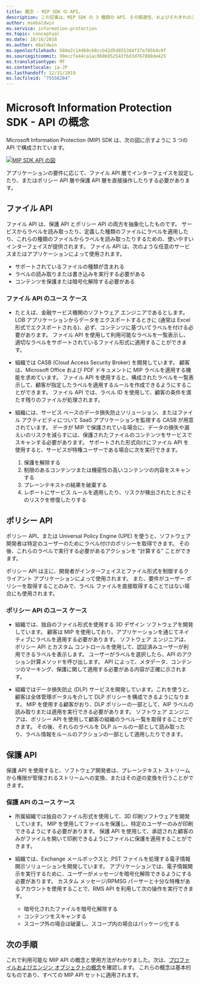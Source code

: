 ```yaml
---
title: 概念 - MIP SDK の API。
description: この記事は、MIP SDK の 3 種類の API、その関連性、およびそれぞれのユースケースを理解するのに役立ちます。
author: msmbaldwin
ms.service: information-protection
ms.topic: conceptual
ms.date: 10/16/2018
ms.author: mbaldwin
ms.openlocfilehash: 580e2c14d60c60ccb42d5d8553d4f37a705b4c0f
ms.sourcegitcommit: 99eccfe44ca1ac0606952543f6d3d767088de425
ms.translationtype: MT
ms.contentlocale: ja-JP
ms.lasthandoff: 12/31/2019
ms.locfileid: "75556284"
---
```

# <a name="microsoft-information-protection-sdk---api-concepts"></a>Microsoft Information Protection SDK - API の概念

Microsoft Information Protection (MIP) SDK は、次の図に示すように 3 つの API で構成されています。

[![MIP SDK API の図](media/concept-apis-use-cases/mip-sdk-components.png)](media/concept-apis-use-cases/mip-sdk-components.png#lightbox)

アプリケーションの要件に応じて、ファイル API 層でインターフェイスを設定したり、またはポリシー API 層や保護 API 層を直接操作したりする必要があります。

## <a name="file-api"></a>ファイル API

ファイル API は、保護 API とポリシー API の両方を抽象化したものです。 サービスからラベルを読み取ったり、定義した種類のファイルにラベルを適用したり、これらの種類のファイルからラベルを読み取ったりするための、使いやすいインターフェイスが提供されます。 ファイル API は、次のような任意のサービスまたはアプリケーションによって使用されます。

- サポートされているファイルの種類が含まれる
- ラベルの読み取りまたは書き込みを実行する必要がある
- コンテンツを保護または暗号化解除する必要がある

### <a name="file-api-use-cases"></a>ファイル API のユース ケース

- たとえば、金融サービス機関のソフトウェア エンジニアであるとします。 LOB アプリケーションからデータをエクスポートするときに (通常は Excel 形式でエクスポートされる)、必ず、コンテンツに基づいてラベルを付ける必要があります。 ファイル API を使用して利用可能なラベルを一覧表示し、適切なラベルをサポートされているファイル形式に適用することができます。

- 組織では CASB (Cloud Access Security Broker) を開発しています。 顧客は、Microsoft Office および PDF ドキュメントに MIP ラベルを適用する機能を求めています。 ファイル API を使用すると、構成されたラベルを一覧表示して、顧客が指定したラベルを適用するルールを作成できるようにすることができます。 ファイル API では、ラベル ID を使用して、顧客の条件を満たす残りのファイルが処理されます。

- 組織には、サービス ベースのデータ損失防止ソリューション、またはファイル アクティビティについて SaaS アプリケーションを監視する CASB が用意されています。 データが MIP で保護されている場合に、データの損失や漏えいのリスクを減らすには、保護されたファイルのコンテンツをサービスでスキャンする必要があります。 サポートされた形式向けにファイル API を使用すると、サービスが特権ユーザーである場合に次を実行できます。

  1. 保護を解除する
  2. 制限のあるコンテンツまたは機密性の高いコンテンツの内容をスキャンする
  3. プレーンテキストの結果を破棄する
  4. レポートにサービス ルールを適用したり、リスクが検出されたときにそのリスクを修復したりする

## <a name="policy-api"></a>ポリシー API

ポリシー API、または Universal Policy Engine (UPE) を使うと、ソフトウェア開発者は特定のユーザーのためにラベル付けのポリシーを取得できます。 その後、これらのラベルで実行する必要があるアクションを "計算する" ことができます。

ポリシー API は主に、開発者がインターフェイスとファイル形式を制御するクライアント アプリケーションによって使用されます。 また、要件がユーザー ポリシーを取得することのみで、ラベル ファイルを直接取得することではない場合にも使用されます。 

### <a name="policy-api-use-cases"></a>ポリシー API のユース ケース

- 組織では、独自のファイル形式を使用する 3D デザイン ソフトウェアを開発しています。 顧客は MIP を使用しており、アプリケーションを通じてネイティブにラベルを適用する必要があります。 ソフトウェア エンジニアは、ポリシー API とカスタム コントロールを使用して、認証済みユーザーが利用できるラベルを表示します。 ユーザーがラベルを選択したら、API のアクション計算メソッドを呼び出します。 API によって、メタデータ、コンテンツのマーキング、保護に関して適用する必要がある内容が正確に示されます。

- 組織ではデータ損失防止 (DLP) サービスを開発しています。これを使うと、顧客は全体管理ポータルを介して DLP ポリシーを構成できるようになります。 MIP を使用する顧客がおり、DLP ポリシーの一部として、AIP ラベルの読み取りまたは適用を実行できる必要があります。 ソフトウェア エンジニアは、ポリシー API を使用して顧客の組織のラベル一覧を取得することができます。 その後、それらのラベルを DLP ルールの一部として読み取ったり、ラベル情報をルールのアクションの一部として適用したりできます。

## <a name="protection-api"></a>保護 API

保護 API を使用すると、ソフトウェア開発者は、プレーンテキスト ストリームから権限が管理されるストリームへの変換、またはその逆の変換を行うことができます。

### <a name="protection-api-use-cases"></a>保護 API のユース ケース

- 所属組織では独自のファイル形式を使用して、3D 印刷ソフトウェアを開発しています。 MIP を使用してファイルを保護し、特定のユーザーのみが印刷できるようにする必要があります。 保護 API を使用して、承認された顧客のみがファイルを開いて印刷できるようにファイルに保護を適用することができます。 

- 組織では、Exchange メールボックスと .PST ファイルを処理する電子情報開示ソリューションを開発しています。 アプリケーションでは、電子情報開示を実行するために、ユーザーがメッセージを暗号化解除できるようにする必要があります。 カスタム メッセージ/RPMSG パーサーと十分な特権があるアカウントを使用することで、RMS API を利用して次の操作を実行できます。
  - 暗号化されたファイルを暗号化解除する
  - コンテンツをスキャンする
  - スコープ外の場合は破棄し、スコープ内の場合はパッケージ化する

## <a name="next-steps"></a>次の手順

これで利用可能な MIP API の概念と使用方法がわかりました。次は、[プロファイルおよびエンジン オブジェクトの概念](concept-profile-engine-cpp.md)を確認します。 これらの概念は基本的なものであり、すべての MIP API セットに適用されます。
